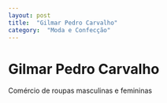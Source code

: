 ```yaml
---
layout: post
title:  "Gilmar Pedro Carvalho"
category:  "Moda e Confecção"
---
```


# Gilmar Pedro Carvalho

Comércio de roupas masculinas e femininas
